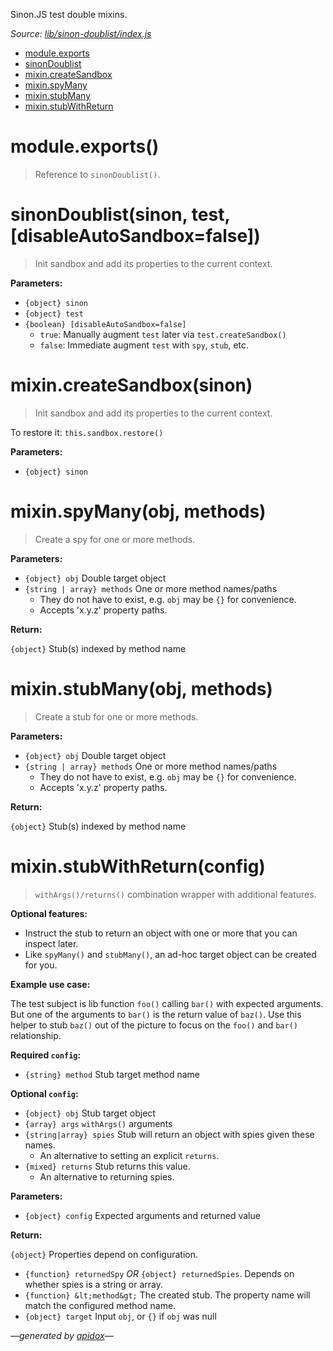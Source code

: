 Sinon.JS test double mixins.

_Source: [lib/sinon-doublist/index.js](../lib/sinon-doublist/index.js)_

- [module.exports](#moduleexports)
- [sinonDoublist](#sinondoublistsinon-test-disableautosandboxfalse)
- [mixin.createSandbox](#mixincreatesandboxsinon)
- [mixin.spyMany](#mixinspymanyobj-methods)
- [mixin.stubMany](#mixinstubmanyobj-methods)
- [mixin.stubWithReturn](#mixinstubwithreturnconfig)

# module.exports()

> Reference to `sinonDoublist()`.

# sinonDoublist(sinon, test, [disableAutoSandbox=false])

> Init sandbox and add its properties to the current context.

**Parameters:**

- `{object} sinon`
- `{object} test`
- `{boolean} [disableAutoSandbox=false]`
  - `true`: Manually augment `test` later via `test.createSandbox()`
  - `false`: Immediate augment `test` with `spy`, `stub`, etc.

# mixin.createSandbox(sinon)

> Init sandbox and add its properties to the current context.

To restore it: `this.sandbox.restore()`

**Parameters:**

- `{object} sinon`

# mixin.spyMany(obj, methods)

> Create a spy for one or more methods.

**Parameters:**

- `{object} obj` Double target object
- `{string | array} methods` One or more method names/paths
  - They do not have to exist, e.g. `obj` may be `{}` for convenience.
  - Accepts 'x.y.z' property paths.

**Return:**

`{object}` Stub(s) indexed by method name

# mixin.stubMany(obj, methods)

> Create a stub for one or more methods.

**Parameters:**

- `{object} obj` Double target object
- `{string | array} methods` One or more method names/paths
  - They do not have to exist, e.g. `obj` may be `{}` for convenience.
  - Accepts 'x.y.z' property paths.

**Return:**

`{object}` Stub(s) indexed by method name

# mixin.stubWithReturn(config)

> `withArgs()/returns()` combination wrapper with additional features.

**Optional features:**

- Instruct the stub to return an object with one or more that you can inspect later.
- Like `spyMany()` and `stubMany()`, an ad-hoc target object can be created for you.

**Example use case:**

The test subject is lib function `foo()` calling `bar()`
with expected arguments. But one of the arguments to `bar()`
is the return value of `baz()`. Use this helper to stub `baz()`
out of the picture to focus on the `foo()` and `bar()` relationship.

**Required `config`:**

- `{string} method` Stub target method name

**Optional `config`:**

- `{object} obj` Stub target object
- `{array} args` `withArgs()` arguments
- `{string|array} spies` Stub will return an object with spies given these names.
  - An alternative to setting an explicit `returns`.
- `{mixed} returns` Stub returns this value.
  - An alternative to returning spies.

**Parameters:**

- `{object} config` Expected arguments and returned value

**Return:**

`{object}` Properties depend on configuration.

- `{function} returnedSpy` *OR* `{object} returnedSpies`. Depends on whether spies is a string or array.
- `{function} &lt;method&gt;` The created stub. The property name will match the configured method name.
- `{object} target` Input `obj`, or `{}` if `obj` was null

_&mdash;generated by [apidox](https://github.com/codeactual/apidox)&mdash;_
